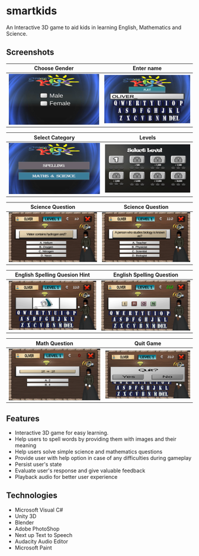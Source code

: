 # smartkids
An Interactive 3D game to aid kids in learning English, Mathematics and Science.
 
## Screenshots
Choose Gender            |  Enter name
:-------------------------:|:-------------------------:
![Choose Gender](https://github.com/codingoliver/smartkids/blob/master/Screenshots/choose_gender.png) | ![Enter name](https://github.com/codingoliver/smartkids/blob/master/Screenshots/enter_name.png) 

Select Category            |  Levels
:-------------------------:|:-------------------------:
![Select Category](https://github.com/codingoliver/smartkids/blob/master/Screenshots/select_category.png) | ![Levels](https://github.com/codingoliver/smartkids/blob/master/Screenshots/levels.png) 

Science Question            |  Science Question 
:-------------------------:|:-------------------------:
![Science Question](https://github.com/codingoliver/smartkids/blob/master/Screenshots/quetion1.png) | ![Science Question](https://github.com/codingoliver/smartkids/blob/master/Screenshots/question2.png) 

English Spelling Quesion Hint           |  English Spelling Question
:-------------------------:|:-------------------------:
![English Spelling Quesion Hint](https://github.com/codingoliver/smartkids/blob/master/Screenshots/question3.png) | ![English Spelling Question](https://github.com/codingoliver/smartkids/blob/master/Screenshots/question4.png) 

Math Question            |  Quit Game
:-------------------------:|:-------------------------:
![Math Question](https://github.com/codingoliver/smartkids/blob/master/Screenshots/question5.png) | ![Quit Game](https://github.com/codingoliver/smartkids/blob/master/Screenshots/quit.png) 


## Features
* Interactive 3D game for easy learning.
* Help users to spell words by providing them with images and their meaning
* Help users solve simple science and mathematics questions
* Provide user with help option in case of any difficulties during gameplay
* Persist user's state
* Evaluate user's response and give valuable feedback
* Playback audio for better user experience

## Technologies
* Microsoft Visual C#
* Unity 3D
* Blender
* Adobe PhotoShop
* Next up Text to Speech
* Audacity Audio Editor
* Microsoft Paint

